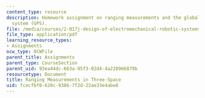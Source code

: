 ```yaml
---
content_type: resource
description: Homework assignment on ranging measurements and the global positioning
  system (GPS).
file: /media/courses/2-017j-design-of-electromechanical-robotic-systems-fall-2009/fcecfbf0620c93867f2d22ae33e4abe8_MIT2_017JF09_p12.pdf
file_type: application/pdf
learning_resource_types:
- Assignments
ocw_type: OCWFile
parent_title: Assignments
parent_type: CourseSection
parent_uid: 93ea44dc-663a-95f3-02d4-4a220966879b
resourcetype: Document
title: Ranging Measurements in Three-Space
uid: fcecfbf0-620c-9386-7f2d-22ae33e4abe8
---
```

